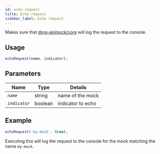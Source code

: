 ```yaml
---
id: echo-request
title: Echo request
sidebar_label: Echo request
---
```

Makes sure that [@ng-apimock/core](https://github.com/ng-apimock/core) will log the request to the console.

## Usage
```typescript
echoRequest(name, indicator);
```
 
## Parameters
| Name | Type | Details |
| ---- | ---- | ------- |
| <code><var>name</var></code> | string | name of the mock |
| <code><var>indicator</var></code> | boolean | indicator to echo |
 
## Example 
```typescript
echoRequest('my-mock', true);
```
Executing this will log the request to the console for the mock matching the name `my-mock`.
